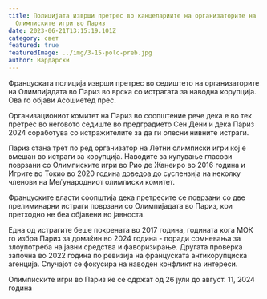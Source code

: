 ```yaml
---
title: Полицијата изврши претрес во канцелариите на организаторите на
  Олимписките игри во Париз
date: 2023-06-21T13:15:19.101Z
category: свет
featured: true
featuredImage: ../img/3-15-polc-preb.jpg
author: Вардарски
---
```

Француската полиција изврши претрес во седиштето на организаторите на Олимпијадата во Париз во врска со истрагата за наводна корупција. Ова го објави Асошиетед прес.

Организациониот комитет на Париз во соопштение рече дека е во тек претрес во неговото седиште во предградието Сен Дени и дека Париз 2024 соработува со истражителите за да ги олесни нивните истраги.

Париз стана трет по ред организатор на Летни олимписки игри кој е вмешан во истраги за корупција. Наводите за купување гласови поврзани со Олимписките игри во Рио де Жанеиро во 2016 година и Игрите во Токио во 2020 година доведоа до суспензија на неколку членови на Меѓународниот олимписки комитет.

Француските власти соопштија дека претресите се поврзани со две прелиминарни истраги поврзани со Олимпијадата во Париз, кои претходно не беа објавени во јавноста.

Една од истрагите беше покрената во 2017 година, годината кога МОК го избра Париз за домаќин во 2024 година - поради сомневања за злоупотреба на јавни средства и фаворизирање. Другата проверка започна во 2022 година по ревизија на француската антикорупциска агенција. Случајот се фокусира на наводен конфликт на интереси.

Олимписките игри во Париз ќе се одржат од 26 јули до август. 11, 2024 година